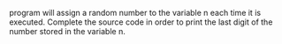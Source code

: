 program will assign a random number to the variable n each time it is executed. Complete the source code in order to print the last digit of the number stored in the variable n.
